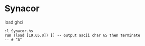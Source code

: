 # Synacor

load ghci

    :l Synacor.hs
    run (load [19,65,0]) [] -- output ascii char 65 then terminate
    -- # "A"

